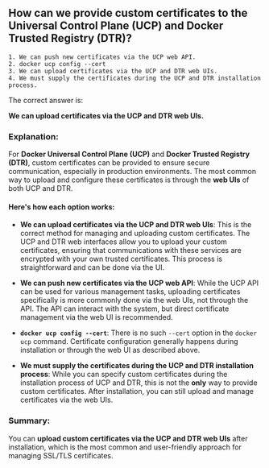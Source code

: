 ## How can we provide custom certificates to the Universal Control Plane (UCP) and Docker Trusted Registry (DTR)?
```
1. We can push new certificates via the UCP web API.
2. docker ucp config --cert
3. We can upload certificates via the UCP and DTR web UIs.
4. We must supply the certificates during the UCP and DTR installation process.
```

The correct answer is:

**We can upload certificates via the UCP and DTR web UIs.**

### Explanation:

For **Docker Universal Control Plane (UCP)** and **Docker Trusted Registry (DTR)**, custom certificates can be provided to ensure secure communication, especially in production environments. The most common way to upload and configure these certificates is through the **web UIs** of both UCP and DTR.

#### Here's how each option works:

- **We can upload certificates via the UCP and DTR web UIs**: This is the correct method for managing and uploading custom certificates. The UCP and DTR web interfaces allow you to upload your custom certificates, ensuring that communications with these services are encrypted with your own trusted certificates. This process is straightforward and can be done via the UI.

- **We can push new certificates via the UCP web API**: While the UCP API can be used for various management tasks, uploading certificates specifically is more commonly done via the web UIs, not through the API. The API can interact with the system, but direct certificate management via the web UI is recommended.

- **`docker ucp config --cert`**: There is no such `--cert` option in the `docker ucp` command. Certificate configuration generally happens during installation or through the web UI as described above.

- **We must supply the certificates during the UCP and DTR installation process**: While you can specify custom certificates during the installation process of UCP and DTR, this is not the **only** way to provide custom certificates. After installation, you can still upload and manage certificates via the web UIs.

### Summary:
You can **upload custom certificates via the UCP and DTR web UIs** after installation, which is the most common and user-friendly approach for managing SSL/TLS certificates.
